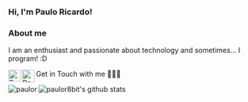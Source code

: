 ### Hi, I'm Paulo Ricardo! 

### About me
I am an enthusiast and passionate about technology and sometimes... I program! :D 

Get in Touch with me 👨🏻‍💻 <a href="https://in.linkedin.com/in/paulor8bit">
  <img align="left" alt="Paulo Ricardo - Linkedin" width="24px" src="https://github.com/TheDudeThatCode/TheDudeThatCode/blob/master/Assets/Linkedin.svg" />
</a><a href="mailto:paulor8bit@gmail.com">
  <img align="left" alt="Paulo Ricardo - Gmail" width="26px" src="https://github.com/TheDudeThatCode/TheDudeThatCode/blob/master/Assets/Gmail.svg" />
</a>

![paulor8bit's github stats](https://github-readme-stats.vercel.app/api?username=paulor8bit&show_icons=true&theme=radical)
<img align="left" src="https://github-readme-stats.vercel.app/api/top-langs/?username=paulor8bit&hide=html&theme=radical" alt="paulor" />